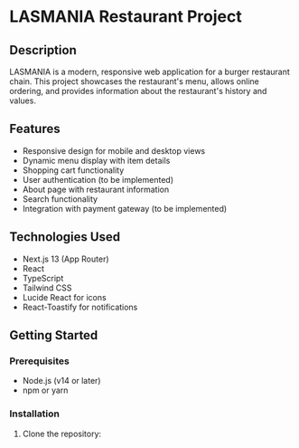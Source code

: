 # LASMANIA Restaurant Project

## Description

LASMANIA is a modern, responsive web application for a burger restaurant chain. This project showcases the restaurant's menu, allows online ordering, and provides information about the restaurant's history and values.

## Features

- Responsive design for mobile and desktop views
- Dynamic menu display with item details
- Shopping cart functionality
- User authentication (to be implemented)
- About page with restaurant information
- Search functionality
- Integration with payment gateway (to be implemented)

## Technologies Used

- Next.js 13 (App Router)
- React
- TypeScript
- Tailwind CSS
- Lucide React for icons
- React-Toastify for notifications

## Getting Started

### Prerequisites

- Node.js (v14 or later)
- npm or yarn

### Installation

1. Clone the repository:

